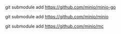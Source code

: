 git submodule add https://github.com/minio/minio-go

git submodule add https://github.com/minio/minio

git submodule add https://github.com/minio/mc